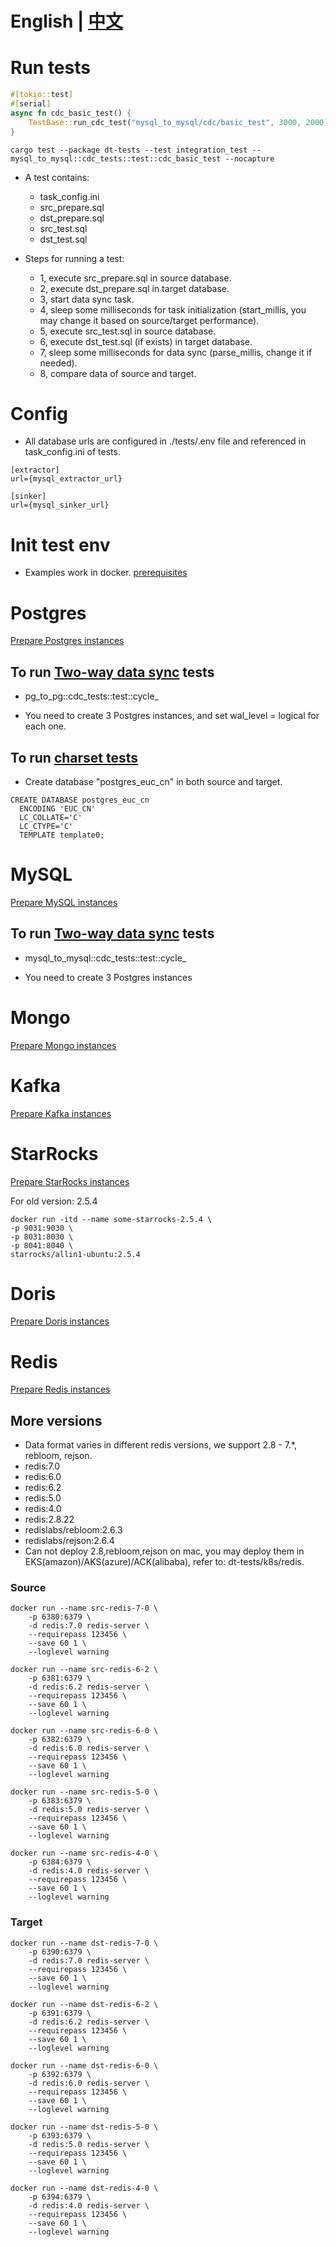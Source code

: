 # English | [中文](README_ZH.md)

# Run tests
```rust
#[tokio::test]
#[serial]
async fn cdc_basic_test() {
    TestBase::run_cdc_test("mysql_to_mysql/cdc/basic_test", 3000, 2000).await;
}
```

```
cargo test --package dt-tests --test integration_test -- mysql_to_mysql::cdc_tests::test::cdc_basic_test --nocapture 
```

- A test contains: 
  - task_config.ini
  - src_prepare.sql
  - dst_prepare.sql
  - src_test.sql
  - dst_test.sql

- Steps for running a test: 
  - 1, execute src_prepare.sql in source database.
  - 2, execute dst_prepare.sql in target database.
  - 3, start data sync task.
  - 4, sleep some milliseconds for task initialization (start_millis, you may change it based on source/target performance).
  - 5, execute src_test.sql in source database.
  - 6, execute dst_test.sql (if exists) in target database.
  - 7, sleep some milliseconds for data sync (parse_millis, change it if needed).
  - 8, compare data of source and target.

# Config
- All database urls are configured in ./tests/.env file and referenced in task_config.ini of tests.

```
[extractor]
url={mysql_extractor_url}

[sinker]
url={mysql_sinker_url}
```

# Init test env

- Examples work in docker. [prerequisites](/docs/en/tutorial/prerequisites.md)

# Postgres
[Prepare Postgres instances](/docs/en/tutorial/pg_to_pg.md)

## To run [Two-way data sync](/docs/en/cdc/two_way.md) tests
- pg_to_pg::cdc_tests::test::cycle_

- You need to create 3 Postgres instances, and set wal_level = logical for each one.


## To run [charset tests](../dt-tests/tests/pg_to_pg/snapshot/charset_euc_cn_test)
- Create database "postgres_euc_cn" in both source and target.

```
CREATE DATABASE postgres_euc_cn
  ENCODING 'EUC_CN'
  LC_COLLATE='C'
  LC_CTYPE='C'
  TEMPLATE template0;
```

# MySQL
[Prepare MySQL instances](/docs/en/tutorial/mysql_to_mysql.md)

## To run [Two-way data sync](/docs/en/cdc/two_way.md) tests
- mysql_to_mysql::cdc_tests::test::cycle_

- You need to create 3 Postgres instances

# Mongo
[Prepare Mongo instances](/docs/en/tutorial/mongo_to_mongo.md)

# Kafka
[Prepare Kafka instances](/docs/en/tutorial/mysql_to_kafka_consumer.md)

# StarRocks
[Prepare StarRocks instances](/docs/en/tutorial/mysql_to_starrocks.md)

For old version: 2.5.4

```
docker run -itd --name some-starrocks-2.5.4 \
-p 9031:9030 \
-p 8031:8030 \
-p 8041:8040 \
starrocks/allin1-ubuntu:2.5.4
```

# Doris
[Prepare Doris instances](/docs/en/tutorial/mysql_to_doris.md)

# Redis
[Prepare Redis instances](/docs/en/tutorial/redis_to_redis.md)

## More versions
- Data format varies in different redis versions, we support 2.8 - 7.*, rebloom, rejson.
- redis:7.0
- redis:6.0
- redis:6.2
- redis:5.0
- redis:4.0
- redis:2.8.22
- redislabs/rebloom:2.6.3
- redislabs/rejson:2.6.4
- Can not deploy 2.8,rebloom,rejson on mac, you may deploy them in EKS(amazon)/AKS(azure)/ACK(alibaba), refer to: dt-tests/k8s/redis.

### Source

```
docker run --name src-redis-7-0 \
    -p 6380:6379 \
    -d redis:7.0 redis-server \
    --requirepass 123456 \
    --save 60 1 \
    --loglevel warning

docker run --name src-redis-6-2 \
    -p 6381:6379 \
    -d redis:6.2 redis-server \
    --requirepass 123456 \
    --save 60 1 \
    --loglevel warning

docker run --name src-redis-6-0 \
    -p 6382:6379 \
    -d redis:6.0 redis-server \
    --requirepass 123456 \
    --save 60 1 \
    --loglevel warning

docker run --name src-redis-5-0 \
    -p 6383:6379 \
    -d redis:5.0 redis-server \
    --requirepass 123456 \
    --save 60 1 \
    --loglevel warning

docker run --name src-redis-4-0 \
    -p 6384:6379 \
    -d redis:4.0 redis-server \
    --requirepass 123456 \
    --save 60 1 \
    --loglevel warning
```

### Target

```
docker run --name dst-redis-7-0 \
    -p 6390:6379 \
    -d redis:7.0 redis-server \
    --requirepass 123456 \
    --save 60 1 \
    --loglevel warning

docker run --name dst-redis-6-2 \
    -p 6391:6379 \
    -d redis:6.2 redis-server \
    --requirepass 123456 \
    --save 60 1 \
    --loglevel warning

docker run --name dst-redis-6-0 \
    -p 6392:6379 \
    -d redis:6.0 redis-server \
    --requirepass 123456 \
    --save 60 1 \
    --loglevel warning

docker run --name dst-redis-5-0 \
    -p 6393:6379 \
    -d redis:5.0 redis-server \
    --requirepass 123456 \
    --save 60 1 \
    --loglevel warning

docker run --name dst-redis-4-0 \
    -p 6394:6379 \
    -d redis:4.0 redis-server \
    --requirepass 123456 \
    --save 60 1 \
    --loglevel warning
```